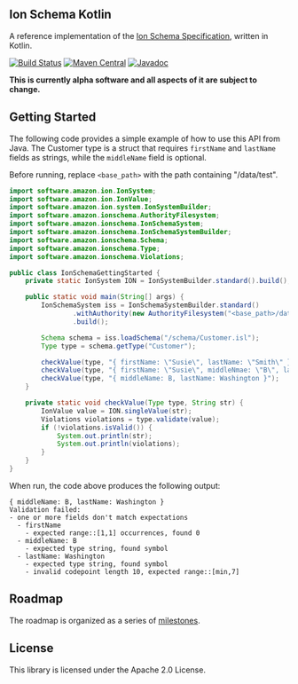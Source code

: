 ## Ion Schema Kotlin

A reference implementation of the [Ion Schema Specification](https://amzn.github.io/ion-schema/docs/spec.html),
written in Kotlin.

[![Build Status](https://travis-ci.org/amzn/ion-schema-kotlin.svg)](https://travis-ci.org/amzn/ion-schema-kotlin)
[![Maven Central](https://maven-badges.herokuapp.com/maven-central/software.amazon.ion/ion-schema-kotlin/badge.svg)](https://maven-badges.herokuapp.com/maven-central/software.amazon.ion/ion-schema-kotlin)
[![Javadoc](https://javadoc-badge.appspot.com/software.amazon.ion/ion-schema-kotlin.svg?label=javadoc)](http://www.javadoc.io/doc/software.amazon.ion/ion-schema-kotlin)

**This is currently alpha software and all aspects of it are subject
to change.**

## Getting Started

The following code provides a simple example of how to use this
API from Java. The Customer type is a struct that requires
`firstName` and `lastName` fields as strings, while the
`middleName` field is optional.

Before running, replace `<base_path>` with the path containing
"/data/test".

```java
import software.amazon.ion.IonSystem;
import software.amazon.ion.IonValue;
import software.amazon.ion.system.IonSystemBuilder;
import software.amazon.ionschema.AuthorityFilesystem;
import software.amazon.ionschema.IonSchemaSystem;
import software.amazon.ionschema.IonSchemaSystemBuilder;
import software.amazon.ionschema.Schema;
import software.amazon.ionschema.Type;
import software.amazon.ionschema.Violations;

public class IonSchemaGettingStarted {
    private static IonSystem ION = IonSystemBuilder.standard().build();

    public static void main(String[] args) {
        IonSchemaSystem iss = IonSchemaSystemBuilder.standard()
                .withAuthority(new AuthorityFilesystem("<base_path>/data/test"))
                .build();

        Schema schema = iss.loadSchema("/schema/Customer.isl");
        Type type = schema.getType("Customer");

        checkValue(type, "{ firstName: \"Susie\", lastName: \"Smith\" }");
        checkValue(type, "{ firstName: \"Susie\", middleNmae: \"B\", lastName: \"Smith\" }");
        checkValue(type, "{ middleName: B, lastName: Washington }");
    }

    private static void checkValue(Type type, String str) {
        IonValue value = ION.singleValue(str);
        Violations violations = type.validate(value);
        if (!violations.isValid()) {
            System.out.println(str);
            System.out.println(violations);
        }
    }
}
```

When run, the code above produces the following output:
```
{ middleName: B, lastName: Washington }
Validation failed:
- one or more fields don't match expectations
  - firstName
    - expected range::[1,1] occurrences, found 0
  - middleName: B
    - expected type string, found symbol
  - lastName: Washington
    - expected type string, found symbol
    - invalid codepoint length 10, expected range::[min,7]
```

## Roadmap

The roadmap is organized as a series of [milestones](https://github.com/amzn/ion-schema-kotlin/milestones?direction=asc&sort=due_date&state=open).

## License

This library is licensed under the Apache 2.0 License. 
